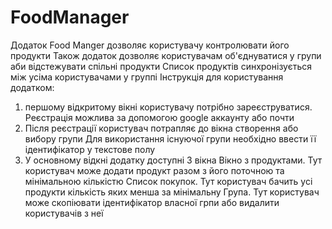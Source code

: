 # FoodManager
Додаток Food Manger дозволяє користувачу контролювати його продукти 
Також додаток дозволяє користувачам об'єднуватися у групи аби відстежувати спільні продукти 
Список продуктів синхронізується між усіма користувачами у группі 
Інструкція для користування додатком:

1. першому відкритому вікні користувачу потрібно зареєструватися.
   Реєстрація можлива за допомогою google аккаунту або почти
2. Після реєстрації користувач потрапляє до вікна створення або вибору групи
   Для використання існуючої групи необхідно ввести її ідентифікатор у текстове полу
3. У основному відкні додатку доступні 3 вікна 
    Вікно з продуктами. Тут користувач може додати продукт разом з його поточною та мінімальною кількістю 
    Список покупок. Тут користувач бачить усі продукти кількість яких менша за мінімальну
    Група. Тут користувач може скопіювати ідентифікатор власної грпи або видалити користувачів з неї
